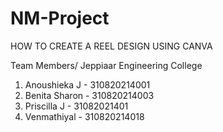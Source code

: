# NM-Project
HOW TO CREATE A REEL DESIGN USING CANVA

Team Members/ Jeppiaar Engineering College
1. Anoushieka J - 310820214001
2. Benita Sharon - 310820214003
3. Priscilla J - 31082021401
4. Venmathiyal - 310820214018
